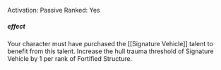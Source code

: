 Activation: Passive
Ranked: Yes
##### effect
Your character must have purchased the
[[Signature Vehicle]] talent to benefit from this
talent. Increase the hull trauma threshold of
Signature Vehicle by 1 per rank of Fortified
Structure.